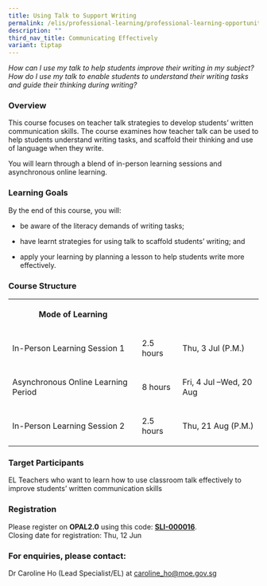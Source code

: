 ```yaml
---
title: Using Talk to Support Writing
permalink: /elis/professional-learning/professional-learning-opportunities/using-talk-to-support-writing/
description: ""
third_nav_title: Communicating Effectively
variant: tiptap
---
```

<p><em>How can I use my talk to help students improve their writing in my subject? How do I use my talk to enable students to understand their writing tasks and guide their thinking during writing?</em>
</p>
<h3>Overview</h3>
<p>This course focuses on teacher talk strategies to develop students’ written
communication skills. The course examines how teacher talk can be used
to help students understand writing tasks, and scaffold their thinking
and use of language when they write.</p>
<p>You will learn through a blend of in-person learning sessions and asynchronous
online learning.</p>
<h3>Learning Goals</h3>
<p>By the end of this course, you will:</p>
<ul data-tight="true" class="tight">
<li>
<p>be aware of the literacy demands of writing tasks;</p>
</li>
<li>
<p>have learnt strategies for using talk to scaffold students’ writing; and</p>
</li>
<li>
<p>apply your learning by planning a lesson to help students write more effectively.</p>
</li>
</ul>
<h3>Course Structure</h3>
<table style="minWidth: 75px">
<colgroup>
<col>
<col>
<col>
</colgroup>
<tbody>
<tr>
<th rowspan="1" colspan="1">
<p>Mode of Learning</p>
</th>
<th rowspan="1" colspan="1">
<p></p>
</th>
<th rowspan="1" colspan="1">
<p></p>
</th>
</tr>
<tr>
<td rowspan="1" colspan="1">
<p>In-Person Learning Session 1</p>
</td>
<td rowspan="1" colspan="1">
<p>2.5 hours</p>
</td>
<td rowspan="1" colspan="1">
<p>Thu, 3 Jul (P.M.)</p>
</td>
</tr>
<tr>
<td rowspan="1" colspan="1">
<p>Asynchronous Online Learning Period</p>
</td>
<td rowspan="1" colspan="1">
<p>8 hours</p>
</td>
<td rowspan="1" colspan="1">
<p>Fri, 4 Jul –Wed, 20 Aug</p>
</td>
</tr>
<tr>
<td rowspan="1" colspan="1">
<p>In-Person Learning Session 2</p>
</td>
<td rowspan="1" colspan="1">
<p>2.5 hours</p>
</td>
<td rowspan="1" colspan="1">
<p>Thu, 21 Aug (P.M.)</p>
</td>
</tr>
</tbody>
</table>
<h3>Target Participants</h3>
<p>EL Teachers who want to learn how to use classroom talk effectively to
improve students’ written communication skills</p>
<h3>Registration</h3>
<p>Please register on&nbsp;<strong>OPAL2.0</strong>&nbsp;using this code:&nbsp;<strong><a href="https://www.opal2.moe.edu.sg/app/learner/detail/course/d6182fbc-890d-4311-b52e-98114cec018a" rel="noopener noreferrer nofollow" target="_blank">SLI-000016</a></strong>.
<br>Closing date for registration: Thu, 12 Jun</p>
<h3>For enquiries, please contact:</h3>
<p>Dr Caroline Ho (Lead Specialist/EL) at <a href="mailto:caroline_ho@moe.gov.sg." rel="noopener noreferrer nofollow" target="_blank">caroline_ho@moe.gov.sg</a>
</p>